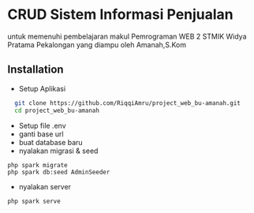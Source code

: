 
# CRUD Sistem Informasi Penjualan 

untuk memenuhi pembelajaran makul Pemrograman WEB 2 STMIK Widya Pratama Pekalongan yang diampu oleh Amanah,S.Kom

## Installation
- Setup Aplikasi

```bash
  git clone https://github.com/RiqqiAmru/project_web_bu-amanah.git
  cd project_web_bu-amanah
```
- Setup file .env
- ganti base url
- buat database baru
- nyalakan migrasi & seed
```
php spark migrate
php spark db:seed AdminSeeder

``` 
- nyalakan server
```
php spark serve
```

